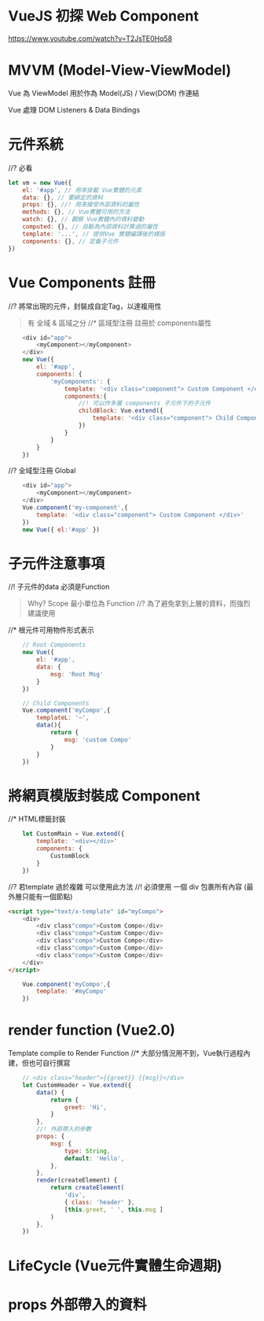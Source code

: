 # VueJS 初探 Web Component
https://www.youtube.com/watch?v=T2JsTE0Hq58

# MVVM (Model-View-ViewModel)
Vue 為 ViewModel 用於作為 Model(JS) / View(DOM) 作連結

Vue 處理 DOM Listeners & Data Bindings

# 元件系統
//? 必看
```js
let vm = new Vue({
    el: '#app', // 用來掛載 Vue實體的元素
    data: {}, // 要綁定的資料
    props: {}, //! 用來接受外部資料的屬性
    methods: {}, // Vue實體可用的方法
    watch: {}, // 觀察 Vue實體內的資料變動
    computed: {}, // 自動為內部資料計算過的屬性
    template: '...', // 提供Vue 實體編譯後的樣版
    components: {}, // 定義子元件
})
```

# Vue Components 註冊
//? 將常出現的元件，封裝成自定Tag，以達複用性

> 有 全域 & 區域之分
//* 區域型注冊 註冊於 components屬性
```js
    <div id="app">
        <myComponent></myComponent>
    </div>
    new Vue({
        el: '#app',
        components: {
            'myComponents': {
                template: '<div class="component"> Custom Component </div>'
                components:{
                    //! 可以作多層 components 子元件下的子元件
                    childBlock: Vue.extend({
                        template: '<div class="component"> Child Component </div>'
                    })
                }
            }
        }
    })
```
//? 全域型注冊 Global
```js
    <div id="app">
        <myComponent></myComponent>
    </div>
    Vue.component('my-component',{
        template: '<div class="component"> Custom Component </div>'
    })
    new Vue({ el:'#app' })
```

# 子元件注意事項
//! 子元件的data 必須是Function

> Why? Scope 最小單位為 Function
//? 為了避免拿到上層的資料，而強烈建議使用

//* 根元件可用物件形式表示
```js
    // Root Components
    new Vue({
        el: '#app',
        data: {
            msg: 'Root Msg'
        }
    })

    // Child Components
    Vue.component('myCompo',{
        templateL: '~',
        data(){
            return {
                msg: 'custom Compo'
            }
        }
    })
```

# 將網頁模版封裝成 Component

//* HTML標籤封裝
```js
    let CustomMain = Vue.extend({
        template: '<div></div>'
        components: {
            CustomBlock
        }
    })
```

//? 若template 過於複雜 可以使用此方法
//! 必須使用 一個 div 包裹所有內容 (最外層只能有一個節點)
```html
<script type="text/x-template" id="myCompo">  
    <div>
        <div class"compo">Custom Compo</div>
        <div class"compo">Custom Compo</div>
        <div class"compo">Custom Compo</div>
        <div class"compo">Custom Compo</div>
        <div class"compo">Custom Compo</div>
    </div>
</script>
```
```js
    Vue.component('myCompo',{
        template: '#myCompo'
    })
```

# render function (Vue2.0)
Template compile to Render Function
//* 大部分情況用不到，Vue執行過程內建，但也可自行撰寫
```js
    // <div class="header">{{greet}} {{msg}}</div>
    let CustomHeader = Vue.extend({
        data() {
            return {
                greet: 'Hi',
            }
        },
        //! 外部帶入的參數
        props: {
            msg: {
                type: String,
                default: 'Hello',
            },
        },
        render(createElement) {
            return createElement(
                'div',
                { class: 'header' },
                [this.greet, ' ', this.msg ]
            )
        },
    })
```

# LifeCycle (Vue元件實體生命週期)

# props 外部帶入的資料